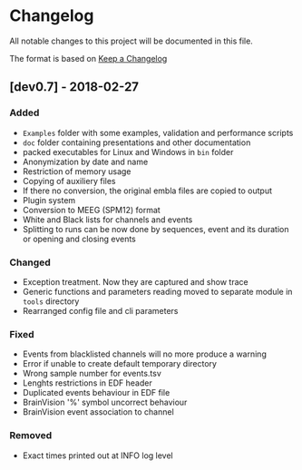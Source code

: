 # Changelog
All notable changes to this project will be documented in this file.

The format is based on [Keep a Changelog](https://keepachangelog.com/en/1.0.0/)

## [dev0.7] - 2018-02-27

### Added
- `Examples` folder with some examples, validation and performance scripts
- `doc` folder containing presentations and other documentation
- packed executables for Linux and Windows in `bin` folder
- Anonymization by date and name
- Restriction of memory usage
- Copying of auxiliery files
- If there no conversion, the original embla files are copied to output
- Plugin system
- Conversion to MEEG (SPM12) format
- White and Black lists for channels and events
- Splitting to runs can be now done by sequences, event and its duration or opening and closing events


### Changed
- Exception treatment. Now they are captured and show trace
- Generic functions and parameters reading moved to separate module in `tools` directory
- Rearranged config file and cli parameters

### Fixed
- Events from blacklisted channels will no more produce a warning
- Error if unable to create default temporary directory 
- Wrong sample number for events.tsv
- Lenghts restrictions in EDF header
- Duplicated events behaviour in EDF file
- BrainVision '%' symbol uncorrect behaviour
- BrainVision event association to channel


### Removed
- Exact times printed out at INFO log level

